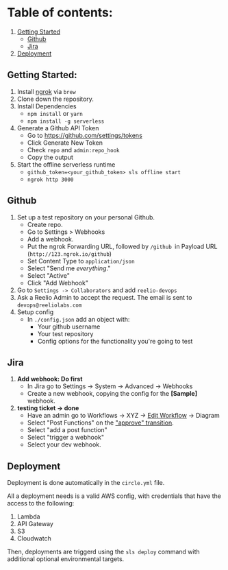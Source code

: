 # Table of contents:
1. [Getting Started](#getting-started)
    - [Github](#github)
    - [Jira](#jira)
1. [Deployment](#deployment)

## Getting Started:
1. Install [ngrok](https://ngrok.com/) via `brew`
1. Clone down the repository.
1. Install Dependencies
   - `npm install` or `yarn`
   - `npm install -g serverless`
1. Generate a Github API Token
   - Go to https://github.com/settings/tokens
   - Click Generate New Token
   - Check `repo` and `admin:repo_hook`
   - Copy the output
1. Start the offline serverless runtime
   - `github_token=<your_github_token> sls offline start`
   - `ngrok http 3000`
   
## Github
1. Set up a test repository on your personal Github.
   - Create repo.
   - Go to Settings > Webhooks
   - Add a webhook.
   - Put the ngrok Forwarding URL, followed by `/github `in Payload URL (`http://123.ngrok.io/github`)
   - Set Content Type to `application/json`
   - Select "Send me *everything*."
   - Select "Active"
   - Click "Add Webhook"
1. Go to `Settings -> Collaborators` and add `reelio-devops`
1. Ask a Reelio Admin to accept the request. The email is sent to `devops@reeliolabs.com`
1. Setup config
   - In `./config.json` add an object with:
     - Your github username
     - Your test repository
     - Config options for the functionality you're going to test

## Jira
1. **Add webhook: Do first**
   - In Jira go to Settings -> System -> Advanced -> Webhooks
   - Create a new webhook, copying the config for the **[Sample]** webhook.
1. **testing ticket -> done** 
   - Have an admin go to Workflows -> XYZ -> [Edit Workflow](https://reelio.atlassian.net/plugins/servlet/project-config/XYZ/workflows) -> Diagram
   - Select "Post Functions" on the ["approve" transition](https://reelio.atlassian.net/secure/admin/workflows/ViewWorkflowTransition.jspa?workflowMode=draft&workflowName=XYZ+workflow+with+vetting&workflowTransition=51&descriptorTab=postfunctions&workflowStep=5).
   - Select "add a post function"
   - Select "trigger a webhook"
   - Select your dev webhook.
   
## Deployment
Deployment is done automatically in the `circle.yml` file.  

All a deployment needs is a valid AWS config, with credentials that have the access to the following:

1. Lambda
1. API Gateway
1. S3
1. Cloudwatch

Then, deployments are triggerd using the `sls deploy` command with additional optional environmental targets.
